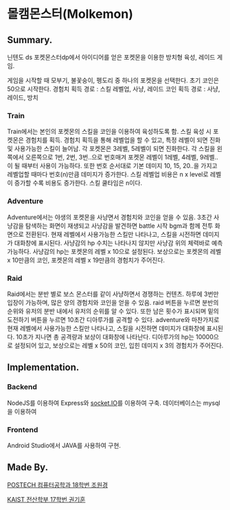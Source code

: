 # 몰캠몬스터(Molkemon)

## Summary.

닌텐도 ds 포켓몬스터dp에서 아이디어를 얻은 포켓몬을 이용한 방치형 육성, 레이드 게임.

게임을 시작할 때 모부기, 불꽃숭이, 펭도리 중 하나의 포켓몬을 선택한다.
초기 코인은 50으로 시작한다.
경험치 획득 경로 : 스킬 레벨업, 사냥, 레이드
코인 획득 경로 : 사냥, 레이드, 방치

### Train

Train에서는 본인의 포켓몬의 스킬을 코인을 이용하여 육성하도록 함.
스킬 육성 시 포켓몬은 경험치를 획득.
경험치 획득을 통해 레벨업을 할 수 있고, 특정 레벨이 되면 진화 및 사용가능한 스킬이 늘어남.
각 포켓몬은 3레벨, 5레벨이 되면 진화한다.
각 스킬을 왼쪽에서 오른쪽으로 1번, 2번, 3번..으로 번호매겨 포켓몬 레벨이 1레벨, 4레벨, 9레벨..이 될 때부터 사용이 가능하다.
또한 번호 순서대로 기본 데미지 10, 15, 20..을 가지고 레벨업할 때마다 번호(n)만큼 데미지가 증가한다.
스킬 레벨업 비용은 n x level로 레벨이 증가할 수록 비용도 증가한다.
스킬 쿨타임은 n이다.

### Adventure

Adventure에서는 야생의 포켓몬을 사냥면서 경험치와 코인을 얻을 수 있음.
3초간 사냥감을 탐색하는 화면이 재생되고 사냥감을 발견하면 battle 시작 bgm과 함께 전투 화면으로 전환된다.
현재 레벨에서 사용가능한 스킬만 나타나고, 스킬을 시전하면 데미지가 대화창에 표시된다.
사냥감의 hp 수치는 나타나지 않지만 사냥감 위의 체력바로 예측가능하다.
사냥감의 hp는 포켓몬의 레벨 x 10으로 설정된다.
보상으로는 포켓몬의 레벨 x 10만큼의 코인, 포켓몬의 레벨 x 19만큼의 경험치가 주어진다.


### Raid

Raid에서는 분반 별로 보스 몬스터를 같이 사냥하면서 경쟁하는 컨텐츠.
하루에 3번만 입장이 가능하며, 많은 양의 경험치와 코인을 얻을 수 있음.
raid 버튼을 누르면 분반의 순위와 유저의 분반 내에서 유저의 순위를 알 수 있다.
또한 남은 횟수가 표시되며 밑의 도전하기 버튼을 누르면
10초간 디아루가를 공격할 수 있다.
adventure와 마찬가지로 현재 레벨에서 사용가능한 스킬만 나타나고, 스킬을 시전하면 데미지가 대화창에 표시된다.
10초가 지나면 총 공격량과 보상이 대화창에 나타난다.
디아루가의 hp는 10000으로 설정되어 있고, 보상으로는 레벨 x 50의 코인, 입힌 데미지 x 3의 경험치가 주어진다.

## Implementation.

### Backend

NodeJS를 이용하여 Express와 [socket.IO]("https://https://socket.io/")를 이용하여 구축.
데이터베이스는 mysql을 이용하여 


### Frontend

Android Studio에서 JAVA를 사용하여 구현.



## Made By.

[POSTECH 컴퓨터공학과 18학번 조원경](https://github.com/wkcho99)

[KAIST 전산학부 17학번 권기훈](https://www.github.com/kyoonkwon)
